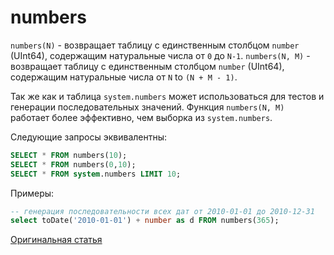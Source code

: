 # numbers

`numbers(N)` - возвращает таблицу с единственным столбцом `number` (UInt64), содержащим натуральные числа от `0` до `N-1`.
`numbers(N, M)` - возвращает таблицу с единственным столбцом `number` (UInt64), содержащим натуральные числа от `N` to `(N + M - 1)`.

Так же как и таблица `system.numbers` может использоваться для тестов и генерации последовательных значений. Функция `numbers(N, M)` работает более эффективно, чем выборка из `system.numbers`.

Следующие запросы эквивалентны:

``` sql
SELECT * FROM numbers(10);
SELECT * FROM numbers(0,10);
SELECT * FROM system.numbers LIMIT 10;
```
Примеры:
``` sql
-- генерация последовательности всех дат от 2010-01-01 до 2010-12-31
select toDate('2010-01-01') + number as d FROM numbers(365);
```

[Оригинальная статья](https://clickhouse.yandex/docs/ru/query_language/table_functions/numbers/) <!--hide-->
